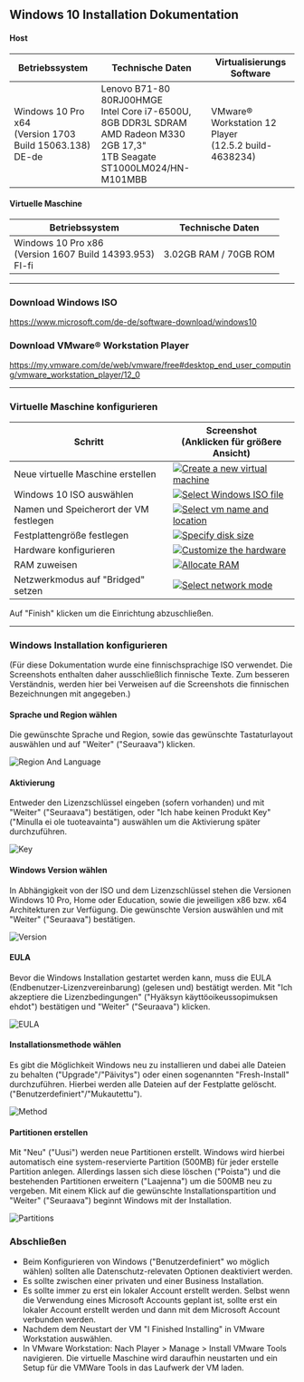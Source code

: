 ## Windows 10 Installation Dokumentation

#### Host
|Betriebssystem|Technische Daten|Virtualisierungs Software|
|---|---|---|
|Windows 10 Pro x64<br/>(Version 1703 Build 15063.138)<br/>DE-de|Lenovo B71-80 80RJ00HMGE<br/>Intel Core i7-6500U, 8GB DDR3L SDRAM <br/> AMD Radeon M330 2GB 17,3"<br/>1TB Seagate ST1000LM024/HN-M101MBB|VMware® Workstation 12 Player<br/>(12.5.2 build-4638234)|

#### Virtuelle Maschine
|Betriebssystem|Technische Daten|
|---|---|
|Windows 10 Pro x86<br/>(Version 1607 Build 14393.953)<br/>FI-fi|3.02GB RAM / 70GB ROM|

***
### Download Windows ISO
https://www.microsoft.com/de-de/software-download/windows10

### Download VMware® Workstation Player
https://my.vmware.com/de/web/vmware/free#desktop_end_user_computing/vmware_workstation_player/12_0

***
### Virtuelle Maschine konfigurieren
|Schritt|Screenshot<br/>(Anklicken für größere Ansicht)|
|---|---|
|Neue virtuelle Maschine erstellen|[![Create a new virtual machine](https://rsfd8g.bl3302.livefilestore.com/y3mHdrvMLRKPsYk4E8zJxl-2mTzRdXbWMdWpKSqYCIcg5pTU7WA-T26YMNSvO5aRn5nc2r3vBAL8dt2YXrCUcPPTNZ0cMGeJN3B47Idly_-tZ8HN1bf1YkRIyRGCZkEpQvdSdg4iYjq3dO9DYQSlvlnOPT5Q8SYlMxv7S_wVpL8uTk?width=256&height=223&cropmode=none)](https://rsfd8g.bl3302.livefilestore.com/y3mHdrvMLRKPsYk4E8zJxl-2mTzRdXbWMdWpKSqYCIcg5pTU7WA-T26YMNSvO5aRn5nc2r3vBAL8dt2YXrCUcPPTNZ0cMGeJN3B47Idly_-tZ8HN1bf1YkRIyRGCZkEpQvdSdg4iYjq3dO9DYQSlvlnOPT5Q8SYlMxv7S_wVpL8uTk?width=700&height=609&cropmode=none)|
|Windows 10 ISO auswählen|[![Select Windows ISO file](https://rsdlrg.bl3302.livefilestore.com/y3mnsWAHa-_64uc1P42azPxgEOAqc_7Joc9rP_nluYLbknoo4bDBwBKmXhHvjLdG-X3Yhpk5AYtgZUiKP71DLQlWzphKbs_F4b6ViQAPiZHNz3sNu_Mey36M9-XmUmiQaq_KNqBCaMApIvthsGbdMjmCe3V7An6aQqTzJ9TFwW6XlQ?width=256&height=223&cropmode=none)](https://rsdlrg.bl3302.livefilestore.com/y3mnsWAHa-_64uc1P42azPxgEOAqc_7Joc9rP_nluYLbknoo4bDBwBKmXhHvjLdG-X3Yhpk5AYtgZUiKP71DLQlWzphKbs_F4b6ViQAPiZHNz3sNu_Mey36M9-XmUmiQaq_KNqBCaMApIvthsGbdMjmCe3V7An6aQqTzJ9TFwW6XlQ?width=700&height=609&cropmode=none)|
|Namen und Speicherort der VM festlegen|[![Select vm name and location](https://rscofg.bl3302.livefilestore.com/y3mHhxH8CrHWcJLRpXFM36tWyopuHaN2wn8-4borte9mG3-gh212grxE_yw5iZsU7yS1rsNDWtpHFsyuuEcaHrmZy5aXF8Ipbd1SQ7iI5toKpo-pCQWtOapfzEmr0gnGl0PTDJGpub1xAP1h0Xlz8WlB5nNKNzbbvxHzTXzi27hi4c?width=256&height=223&cropmode=none)](https://rscofg.bl3302.livefilestore.com/y3mHhxH8CrHWcJLRpXFM36tWyopuHaN2wn8-4borte9mG3-gh212grxE_yw5iZsU7yS1rsNDWtpHFsyuuEcaHrmZy5aXF8Ipbd1SQ7iI5toKpo-pCQWtOapfzEmr0gnGl0PTDJGpub1xAP1h0Xlz8WlB5nNKNzbbvxHzTXzi27hi4c?width=700&height=609&cropmode=none)|
|Festplattengröße festlegen|[![Specify disk size](https://rscvxq.bl3302.livefilestore.com/y3mTyROs_bSHjNjVtnx36Vlexr6yd9cZokbgZ3J5x3UMgwt0H1tmj8OtUMZNYcIc-C4-lhYUBY5e1VkeRwybYzj2koWyc8IfkYmgq4ybpiZsFCGvBLjP7n3luoTRLbM6xC4iWdFK-STt21jMu58cDxEV44DRt5nQmaVJcPwFwlnTd0?width=256&height=223&cropmode=none)](https://rscvxq.bl3302.livefilestore.com/y3mTyROs_bSHjNjVtnx36Vlexr6yd9cZokbgZ3J5x3UMgwt0H1tmj8OtUMZNYcIc-C4-lhYUBY5e1VkeRwybYzj2koWyc8IfkYmgq4ybpiZsFCGvBLjP7n3luoTRLbM6xC4iWdFK-STt21jMu58cDxEV44DRt5nQmaVJcPwFwlnTd0?width=700&height=609&cropmode=none)|
|Hardware konfigurieren|[![Customize the hardware](https://rsfkoq.bl3302.livefilestore.com/y3m66B5nXK0LIPcXiqqiA9CqNu23WyhswXWnh6b1ceSk3aPSG1vzpwosofqvGAroWdpfiJux0LUi8OE4tJBpjc8EgFxzTtY95aLS0WxHjxXJrhhHzK1SNQHKU0xQHco5PYyyWq2Ss6zEmc0c5xWY_-UT4m942_UVi6rKRgUtCqHmA0?width=256&height=223&cropmode=none)](https://rsfkoq.bl3302.livefilestore.com/y3m66B5nXK0LIPcXiqqiA9CqNu23WyhswXWnh6b1ceSk3aPSG1vzpwosofqvGAroWdpfiJux0LUi8OE4tJBpjc8EgFxzTtY95aLS0WxHjxXJrhhHzK1SNQHKU0xQHco5PYyyWq2Ss6zEmc0c5xWY_-UT4m942_UVi6rKRgUtCqHmA0?width=700&height=609&cropmode=none)|
|RAM zuweisen|[![Allocate RAM](https://rseuua.bl3302.livefilestore.com/y3mgkkZ0iK2jmIdwooQV7jLifObjFx-zJ_u_0Wjg5HSnJTIYI5mHAoxoB4Zb-5-szAT0y6T7bNLJ4LcvHdfw4DomGEJO_cL9DEO2Hao3X11GRu_R-2pzAYfxE4lZ2z9eeOkKuO4oPAIP4xPeFVdVAdV190c9_IgEFrkHKtbvGaeSRk?width=256&height=223&cropmode=none)](https://rseuua.bl3302.livefilestore.com/y3mgkkZ0iK2jmIdwooQV7jLifObjFx-zJ_u_0Wjg5HSnJTIYI5mHAoxoB4Zb-5-szAT0y6T7bNLJ4LcvHdfw4DomGEJO_cL9DEO2Hao3X11GRu_R-2pzAYfxE4lZ2z9eeOkKuO4oPAIP4xPeFVdVAdV190c9_IgEFrkHKtbvGaeSRk?width=700&height=609&cropmode=none)|
|Netzwerkmodus auf "Bridged" setzen|[![Select network mode](https://rschnw.bl3302.livefilestore.com/y3mXgoRCqN6PcNSdQeT-Q0L66KJ5VTJcPrYPCU_2DOGwHRqq4fd5_ME3KhwypG38er4C1ddaqNNlT2FaGNw1lH2sC5LVNK_iJJ3z6ldBjvlPGa_5GLGW6bNmpWqmDITh5aXlx0_aV7vHABiB7vqRVq_-7UHLsPsYTSfkfG3Wby00_w?width=256&height=223&cropmode=none)](https://rschnw.bl3302.livefilestore.com/y3mXgoRCqN6PcNSdQeT-Q0L66KJ5VTJcPrYPCU_2DOGwHRqq4fd5_ME3KhwypG38er4C1ddaqNNlT2FaGNw1lH2sC5LVNK_iJJ3z6ldBjvlPGa_5GLGW6bNmpWqmDITh5aXlx0_aV7vHABiB7vqRVq_-7UHLsPsYTSfkfG3Wby00_w?width=700&height=609&cropmode=none)|

Auf "Finish" klicken um die Einrichtung abzuschließen.

***
### Windows Installation konfigurieren
(Für diese Dokumentation wurde eine finnischsprachige ISO verwendet. Die Screenshots enthalten daher ausschließlich finnische Texte. Zum besseren Verständnis, werden hier bei Verweisen auf die Screenshots die finnischen Bezeichnungen mit angegeben.)
#### Sprache und Region wählen
Die gewünschte Sprache und Region, sowie das gewünschte Tastaturlayout auswählen und auf "Weiter" ("Seuraava") klicken.  

![Region And Language](https://rsegwg.bl3302.livefilestore.com/y4mmUjIrmrNXvnvFFaOSkRAeY9DTCp70t41dlMz4rfOynk2BH8X5TaRr2HZM0foc5bJTEJXfvpc5JiQrccyx33k1vBJz75nk_EXWhQ245uV6xuqep6vHjEzyxUR2zlip-aEPcw4lNOyY5R-W3x1wt0Hi7lJOjJbxZQKgVbflXm450o7yDObOD9AsWO-P5lIb8qxihjKq4Ol2e6JW9PxP8_uLw?width=619&height=458&cropmode=none)
#### Aktivierung
Entweder den Lizenzschlüssel eingeben (sofern vorhanden) und mit "Weiter" ("Seuraava") bestätigen, oder "Ich habe keinen Produkt Key" ("Minulla ei ole tuoteavainta") auswählen um die Aktivierung später durchzuführen.  

![Key](https://sjxqlq.bl3302.livefilestore.com/y4mHOpNByZQYsm1fKTo7lfkPabqQ5g7GVy7SgmKnamFnmpJiDtTcsiwyFXYO9RKoiDD6gUUlKldApE8zvUTG5j3SDL6awvSinmrGc8WOIdh7u4sriSkIX3D0RX3qDgTq-LAYqYfWRD2H4k7FJXfduYalbToVS3WrEdsvjaCZJNq5JbUzm7n33jRLpAiZZZNjpt8tuRqMMR41Z8O54WmazEiUw?width=641&height=483&cropmode=none)
#### Windows Version wählen
In Abhängigkeit von der ISO und dem Lizenzschlüssel stehen die Versionen Windows 10 Pro, Home oder Education, sowie die jeweiligen x86 bzw. x64 Architekturen zur Verfügung. Die gewünschte Version auswählen und mit "Weiter" ("Seuraava") bestätigen.  

![Version](https://sjzpia.bl3302.livefilestore.com/y4mbEz5wByks-EZzwBerV8RiERcdDpcZyFCwe9pPBDkmGP4mudYXe2nCD0mc-wSTdKuAl-Vl-SAtwY1bWTVs26AdM7kHbnZ9BsC3q8tF-UNJLxFguuXENkjGs1E5wyJwTbnso7UrtTUN4AQcHpWO8eQ6vA8WeXIfJb1yJO1cZkqqIs94I4aYwzMEOM1Xqlcd8buGYugTXHWYV51bodONEwo_Q?width=641&height=483&cropmode=none)
#### EULA
Bevor die Windows Installation gestartet werden kann, muss die EULA (Endbenutzer-Lizenzvereinbarung) (gelesen und) bestätigt werden. Mit "Ich akzeptiere die Lizenzbedingungen" ("Hyäksyn käyttöoikeussopimuksen ehdot") bestätigen und "Weiter" ("Seuraava") klicken.  

![EULA](https://sjwmuq.bl3302.livefilestore.com/y4mgqmnAi4St0ZkfwIRDjBB0hLd66wtCGTlcYOVF7ABrVryZnK8qf5c5rVAjDwMyqsf3acYqewUldmTj19mILlx-NjLwXisYLUitYXpJ_8igaD3PX8DyOfYo6ea163dyHpWa78xtaqVbK-5fFyz9eNvsfQM5fBnx0bWkUJtF8q3SZcexxdiyJKz-d9pIMRCqgQ7cLPOuR0be4FOYiDit20JLQ?width=641&height=481&cropmode=none)
#### Installationsmethode wählen
Es gibt die Möglichkeit Windows neu zu installieren und dabei alle Dateien zu behalten ("Upgrade"/"Päivitys") oder einen sogenannten "Fresh-Install" durchzuführen. Hierbei werden alle Dateien auf der Festplatte gelöscht. ("Benutzerdefiniert"/"Mukautettu").  

![Method](https://sjxx3a.bl3302.livefilestore.com/y4mSvE-E3vv0z85NGon6Mg_DtDDyzulP1p_fXtncLJyb5XkKdzCIfCvVZahtkVS26MHF0DzV4sL39WvDvkWEzn0n8VurThhhl9h9MFdYwgVQuK9VR4KDmjH2tZk_reXO8bCzmmY5h9NEADbZIbkkI1FtSmvmFQ3j4o9jO6WilJowBw9QtEJziiWv6IZuIkyTeqlYAMtBc-YLHk2h7aQ4MDttg?width=640&height=479&cropmode=none)
#### Partitionen erstellen
Mit "Neu" ("Uusi") werden neue Partitionen erstellt. Windows wird hierbei automatisch eine system-reservierte Partition (500MB) für jeder erstelle Partition anlegen. Allerdings lassen sich diese löschen ("Poista") und die bestehenden Partitionen erweitern ("Laajenna") um die 500MB neu zu vergeben. Mit einem Klick auf die gewünschte Installationspartition und "Weiter" ("Seuraava") beginnt Windows mit der Installation.

![Partitions](https://sjwfcg.bl3302.livefilestore.com/y4m3652mOZAXYAdHBZu1NLbRUKOPg4UrV7t5MDSvbQA4xb_p9rQCHnJ2s376HytyazIgjt-IaJlHga8bJ7zWiSfM7zCSYIKUmoodGLCqmBsHveV3FEjG1WQmVBghzyljmvIZGpCX_AZ5pd6-9zy2psHOQhE9UBG83p4PUYVGupo8-yOJFbmsth-mnYU9Eup-ijJ5dVHsMGkMfyPdhHCgpCrwQ?width=640&height=480&cropmode=none)

### Abschließen
- Beim Konfigurieren von Windows ("Benutzerdefiniert" wo möglich wählen) sollten alle Datenschutz-relevaten Optionen deaktiviert werden.
- Es sollte zwischen einer privaten und einer Business Installation.
- Es sollte immer zu erst ein lokaler Account erstellt werden. Selbst wenn die Verwendung eines Microsoft Accounts geplant ist, sollte erst ein lokaler Account erstellt werden und dann mit dem Microsoft Account verbunden werden.
- Nachdem dem Neustart der VM "I Finished Installing" in VMware Workstation auswählen.
- In VMware Workstation: Nach Player > Manage > Install VMware Tools navigieren. Die virtuelle Maschine wird daraufhin neustarten und ein Setup für die VMWare Tools in das Laufwerk der VM laden.
